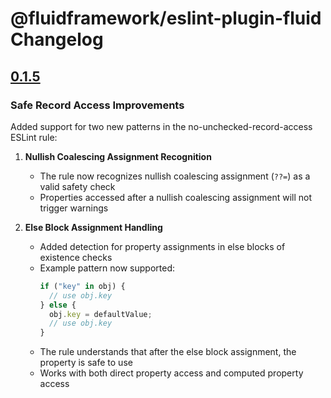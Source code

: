 # @fluidframework/eslint-plugin-fluid Changelog

## [0.1.5](https://github.com/microsoft/FluidFramework/releases/tag/eslint-plugin-fluid_v0.1.5)

### Safe Record Access Improvements

Added support for two new patterns in the no-unchecked-record-access ESLint rule:

1. **Nullish Coalescing Assignment Recognition**
   - The rule now recognizes nullish coalescing assignment (`??=`) as a valid safety check
   - Properties accessed after a nullish coalescing assignment will not trigger warnings

2. **Else Block Assignment Handling**
   - Added detection for property assignments in else blocks of existence checks
   - Example pattern now supported:
     ```typescript
     if ("key" in obj) {
       // use obj.key
     } else {
       obj.key = defaultValue;
       // use obj.key
     }
     ```
   - The rule understands that after the else block assignment, the property is safe to use
   - Works with both direct property access and computed property access
